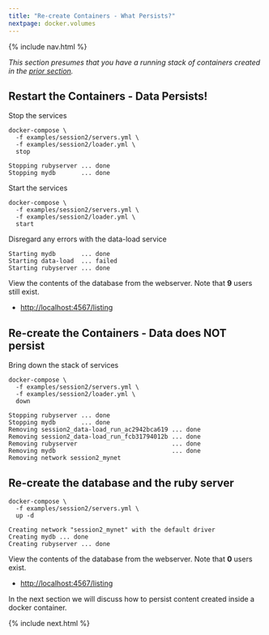 ```yaml
---
title: "Re-create Containers - What Persists?"
nextpage: docker.volumes
---
```


{% include nav.html %}

_This section presumes that you have a running stack of containers created in the [prior section](start-stack)._

## Restart the Containers - Data Persists!

Stop the services
```
docker-compose \
  -f examples/session2/servers.yml \
  -f examples/session2/loader.yml \
  stop
```

```output
Stopping rubyserver ... done
Stopping mydb       ... done
```

Start the services
```
docker-compose \
  -f examples/session2/servers.yml \
  -f examples/session2/loader.yml \
  start
```

Disregard any errors with the data-load service
```output
Starting mydb       ... done
Starting data-load  ... failed
Starting rubyserver ... done
```

View the contents of the database from the webserver.  Note that **9** users still exist.
- [http://localhost:4567/listing](http://localhost:4567/listing)

## Re-create the Containers - Data does NOT persist

Bring down the stack of services
```
docker-compose \
  -f examples/session2/servers.yml \
  -f examples/session2/loader.yml \
  down
```

```output
Stopping rubyserver ... done
Stopping mydb       ... done
Removing session2_data-load_run_ac2942bca619 ... done
Removing session2_data-load_run_fcb31794012b ... done
Removing rubyserver                          ... done
Removing mydb                                ... done
Removing network session2_mynet
```

## Re-create the database and the ruby server
```
docker-compose \
  -f examples/session2/servers.yml \
  up -d
```

```output
Creating network "session2_mynet" with the default driver
Creating mydb ... done
Creating rubyserver ... done
```

View the contents of the database from the webserver.  Note that **0** users exist.
- [http://localhost:4567/listing](http://localhost:4567/listing)

In the next section we will discuss how to persist content created inside a docker container.

{% include next.html %}